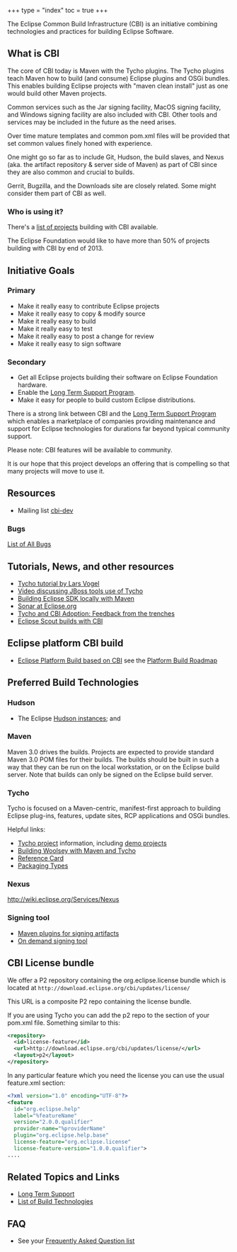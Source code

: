 +++
type = "index"
toc = true
+++

The Eclipse Common Build Infrastructure (CBI) is an initiative combining technologies and practices for building Eclipse Software.

## What is CBI

The core of CBI today is Maven with the Tycho plugins. The Tycho plugins teach Maven how to build (and consume) Eclipse plugins and OSGi bundles. This enables building Eclipse projects with "maven clean install" just as one would build other Maven projects.

Common services such as the Jar signing facility, MacOS signing facility, and Windows signing facility are also included with CBI. Other tools and services may be included in the future as the need arises.

Over time mature templates and common pom.xml files will be provided that set common values finely honed with experience.

One might go so far as to include Git, Hudson, the build slaves, and Nexus (aka. the artifact repository & server side of Maven) as part of CBI since they are also common and crucial to builds.

Gerrit, Bugzilla, and the Downloads site are closely related. Some might consider them part of CBI as well.


### Who is using it?

There's a [list of projects](http://wiki.eclipse.org/CBI/Projects) building with CBI available.

The Eclipse Foundation would like to have more than 50% of projects building with CBI by end of 2013.

## Initiative Goals

### Primary
* Make it really easy to contribute Eclipse projects
* Make it really easy to copy & modify source
* Make it really easy to build
* Make it really easy to test
* Make it really easy to post a change for review
* Make it really easy to sign software

### Secondary
* Get all Eclipse projects building their software on Eclipse Foundation hardware.
* Enable the [Long Term Support Program](http://wiki.eclipse.org/EclipseLTS).
* Make it easy for people to build custom Eclipse distributions.


There is a strong link between CBI and the [Long Term Support Program](http://wiki.eclipse.org/EclipseLTS) which enables a marketplace of companies providing maintenance and support for Eclipse technologies for durations far beyond typical community support.

Please note: CBI features will be available to community.

It is our hope that this project develops an offering that is compelling so that many projects will move to use it.

## Resources
* Mailing list [cbi-dev](https://dev.eclipse.org/mailman/listinfo/cbi-dev)

### Bugs

[List of All Bugs](https://bugs.eclipse.org/bugs/buglist.cgi?action=wrap&product=CBI&list_id=38248)

## Tutorials, News, and other resources
* [Tycho tutorial by Lars Vogel](http://www.vogella.com/articles/EclipseTycho/article.html)
* [Video discussing JBoss tools use of Tycho](http://www.fosslc.org/drupal/content/tycho-good-bad-and-ugly)
* [Building Eclipse SDK locally with Maven](http://www.vogella.com/blog/2012/10/08/building-eclipse-sdk-locally-with-maven/)
* [Sonar at Eclipse.org](http://mickaelistria.wordpress.com/2012/10/08/sonar-at-eclipse-org/)
* [Tycho and CBI Adoption: Feedback from the trenches](http://youtu.be/KJUfLvXiTSw)
* [Eclipse Scout builds with CBI](http://www.bsiag.com/scout/?p=678)

## Eclipse platform CBI build
* [Eclipse Platform Build based on CBI](http://wiki.eclipse.org/Platform-releng/Platform_Build) see the [Platform Build Roadmap](http://wiki.eclipse.org/CBI/Eclipse)

## Preferred Build Technologies

### Hudson

* The Eclipse [Hudson instances](http://hudson.eclipse.org); and

### Maven

Maven 3.0 drives the builds. Projects are expected to provide standard Maven 3.0 POM files for their builds. The builds should be built in such a way that they can be run on the local workstation, or on the Eclipse build server. Note that builds can only be signed on the Eclipse build server.

### Tycho

Tycho is focused on a Maven-centric, manifest-first approach to building Eclipse plug-ins, features, update sites, RCP applications and OSGi bundles.

Helpful links:

* [Tycho project](http://wiki.eclipse.org/Tycho) information, including [demo projects](http://wiki.eclipse.org/Tycho/Demo)
* [Building Woolsey with Maven and Tycho](http://waynebeaton.wordpress.com/2010/09/23/building-woolsey-with-maven-and-tycho/)
* [Reference Card](http://wiki.eclipse.org/Tycho/Reference_Card)
* [Packaging Types](http://wiki.eclipse.org/Tycho/Packaging_Types)

### Nexus

http://wiki.eclipse.org/Services/Nexus

### Signing tool

* [Maven plugins for signing artifacts](http://git.eclipse.org/c/cbi/org.eclipse.cbi.git/)
* [On demand signing tool](http://wiki.eclipse.org/IT_Infrastructure_Doc#Sign_my_plugins.2FZIP_files.3F)

## CBI License bundle

We offer a P2 repository containing the org.eclipse.license bundle which is located at `http://download.eclipse.org/cbi/updates/license/`

This URL is a composite P2 repo containing the license bundle.

If you are using Tycho you can add the p2 repo to the <repositories> section of your pom.xml file. Something similar to this:

```xml
<repository>
  <id>license-feature</id>
  <url>http://download.eclipse.org/cbi/updates/license/</url>
  <layout>p2</layout>
</repository>
```

In any particular feature which you need the license you can use the usual feature.xml section:

```xml
<?xml version="1.0" encoding="UTF-8"?>
<feature
  id="org.eclipse.help"
  label="%featureName"
  version="2.0.0.qualifier"
  provider-name="%providerName"
  plugin="org.eclipse.help.base"
  license-feature="org.eclipse.license"
  license-feature-version="1.0.0.qualifier">
....
```

## Related Topics and Links
* [Long Term Support](http://wiki.eclipse.org/EclipseLTS)
* [List of Build Technologies](http://wiki.eclipse.org/Build_Technologies)

## FAQ

* See your [Frequently Asked Question list](http://wiki.eclipse.org/CBI/FAQ)
